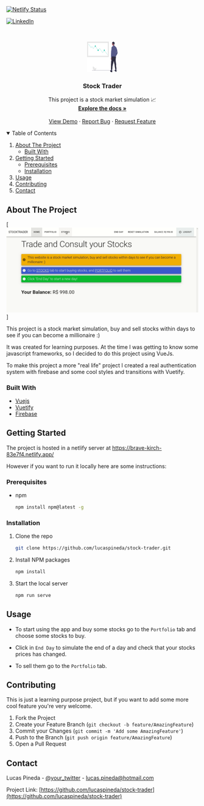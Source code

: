 [![Netlify Status](https://api.netlify.com/api/v1/badges/0be48dcc-ceb0-4e32-bc54-8a08ecf7ecef/deploy-status)](https://app.netlify.com/sites/brave-kirch-83e7f4/deploys)




<!-- PROJECT SHIELDS -->
[![LinkedIn][linkedin-shield]][linkedin-url]



<!-- PROJECT LOGO -->
<br />
<p align="center">
  <a href="https://github.com/lucaspineda/stock-trader">
    <img src="./public/img/stock-market.svg" alt="Logo" width="80" height="80">
  </a>

  <h3 align="center">Stock Trader</h3>

  <p align="center">
    This project is a stock market simulation 📈
    <br />
    <a href="https://github.com/lucaspineda/stock-trader"><strong>Explore the docs »</strong></a>
    <br />
    <br />
    <a href="https://github.com/lucaspineda/stock-trader">View Demo</a>
    ·
    <a href="https://github.com/lucaspineda/stock-trader/issues">Report Bug</a>
    ·
    <a href="https://github.com/lucaspineda/stock-trader/issues">Request Feature</a>
  </p>
</p>



<!-- TABLE OF CONTENTS -->
<details open="open">
  <summary>Table of Contents</summary>
  <ol>
    <li>
      <a href="#about-the-project">About The Project</a>
      <ul>
        <li><a href="#built-with">Built With</a></li>
      </ul>
    </li>
    <li>
      <a href="#getting-started">Getting Started</a>
      <ul>
        <li><a href="#prerequisites">Prerequisites</a></li>
        <li><a href="#installation">Installation</a></li>
      </ul>
    </li>
    <li><a href="#usage">Usage</a></li>
    <li><a href="#contributing">Contributing</a></li>
    <li><a href="#contact">Contact</a></li>
  </ol>
</details>



<!-- ABOUT THE PROJECT -->
## About The Project

[![Product Name Screen Shot][product-screenshot]]

This project is a stock market simulation, buy and sell stocks within days to see if you can become a millionaire :)

It was created for learning purposes. At the time I was getting to know some javascript frameworks, so I decided to do this project using VueJs.

To make this project a more "real life" project I created a real authentication system with firebase and some cool styles and transitions with Vuetify.

### Built With

* [Vuejs](https://vuejs.org/)
* [Vuetify](https://vuetifyjs.com/)
* [Firebase](https://firebase.google.com/)



<!-- GETTING STARTED -->
## Getting Started

The project is hosted in a netlify server at https://brave-kirch-83e7f4.netlify.app/

However if you want to run it locally here are some instructions:

### Prerequisites

* npm
  ```sh
  npm install npm@latest -g
  ```

### Installation

1. Clone the repo
   ```sh
   git clone https://github.com/lucaspineda/stock-trader.git
   ```
2. Install NPM packages
   ```sh
   npm install
   ```
3. Start the local server
   ```sh
   npm run serve
   ```



<!-- USAGE EXAMPLES -->
## Usage

- To start using the app and buy some stocks go to the `Portfolio` tab and choose some stocks to buy.

- Click in `End Day` to simulate the end of a day and check that your stocks prices has changed.

- To sell them go to the `Portfolio` tab.

<!-- CONTRIBUTING -->
## Contributing

This is just a learning purpose project, but if you want to add some more cool feature you're very welcome.

1. Fork the Project
2. Create your Feature Branch (`git checkout -b feature/AmazingFeature`)
3. Commit your Changes (`git commit -m 'Add some AmazingFeature'`)
4. Push to the Branch (`git push origin feature/AmazingFeature`)
5. Open a Pull Request

<!-- CONTACT -->
## Contact

Lucas Pineda - [@your_twitter](https://twitter.com/lucaspineda96) - lucas.pineda@hotmail.com

Project Link: [https://github.com/lucaspineda/stock-trader](https://github.com/lucaspineda/stock-trader)



<!-- MARKDOWN LINKS & IMAGES -->
<!-- https://www.markdownguide.org/basic-syntax/#reference-style-links -->

[issues-shield]: https://img.shields.io/github/issues/othneildrew/Best-README-Template.svg?style=for-the-badge
[issues-url]: https://github.com/lucaspineda/stock-trader/issues
[linkedin-shield]: https://img.shields.io/badge/-LinkedIn-black.svg?style=for-the-badge&logo=linkedin&colorB=555
[linkedin-url]: https://linkedin.com/in/lucas-pineda
[product-screenshot]: public/img/stock-trader-gif.gif
